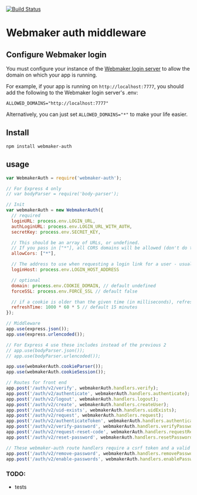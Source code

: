 [![Build Status](https://travis-ci.org/mozilla/webmaker-auth.png)](https://travis-ci.org/mozilla/webmaker-auth)

# Webmaker auth middleware

## Configure Webmaker login

You must configure your instance of the [Webmaker login server](https://github.com/mozilla/login.webmaker.org) to allow the domain on which your app is running.

For example, if your app is running on `http://localhost:7777`, you should add the following to the Webmaker login server's .env:

```
ALLOWED_DOMAINS="http://localhost:7777"
```

Alternatively, you can just set `ALLOWED_DOMAINS="*"` to make your life easier.

## Install

`npm install webmaker-auth`


## usage

```javascript
var WebmakerAuth = require('webmaker-auth');

// For Express 4 only
// var bodyParser = require('body-parser');

// Init
var webmakerAuth = new WebmakerAuth({
  // required
  loginURL: process.env.LOGIN_URL,
  authLoginURL: process.env.LOGIN_URL_WITH_AUTH,
  secretKey: process.env.SECRET_KEY,

  // This should be an array of URLs, or undefined.
  // If you pass in ["*"], all CORS domains will be allowed (don't do this on production)
  allowCors: ["*"],

  // The address to use when requesting a login link for a user - usually the hostname of the app.
  loginHost: process.env.LOGIN_HOST_ADDRESS

  // optional
  domain: process.env.COOKIE_DOMAIN, // default undefined
  forceSSL: process.env.FORCE_SSL // default false

  // if a cookie is older than the given time (in milliseconds), refresh the userdata
  refreshTime: 1000 * 60 * 5 // default 15 minutes
});

// Middleware
app.use(express.json());
app.use(express.urlencoded());

// For Express 4 use these includes instead of the previous 2
// app.use(bodyParser.json());
// app.use(bodyParser.urlencoded());

app.use(webmakerAuth.cookieParser());
app.use(webmakerAuth.cookieSession());

// Routes for front end
app.post('/auth/v2/verify', webmakerAuth.handlers.verify);
app.post('/auth/v2/authenticate', webmakerAuth.handlers.authenticate);
app.post('/auth/v2/logout', webmakerAuth.handlers.logout);
app.post('/auth/v2/create', webmakerAuth.handlers.createUser);
app.post('/auth/v2/uid-exists', webmakerAuth.handlers.uidExists);
app.post('/auth/v2/request', webmakerAuth.handlers.request);
app.post('/auth/v2/authenticateToken', webmakerAuth.handlers.authenticateToken);
app.post('/auth/v2/verify-password', webmakerAuth.handlers.verifyPassword);
app.post('/auth/v2/request-reset-code', webmakerAuth.handlers.requestResetCode);
app.post('/auth/v2/reset-password', webmakerAuth.handlers.resetPassword);

// These webmaker-auth route handlers require a csrf token and a valid user session.
app.post('/auth/v2/remove-password', webmakerAuth.handlers.removePassword);
app.post('/auth/v2/enable-passwords', webmakerAuth.handlers.enablePasswords);
```

### TODO:

* tests
